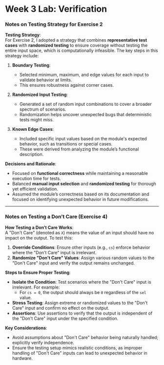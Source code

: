 # Week 3 Lab: Verification
### Notes on Testing Strategy for Exercise 2

**Testing Strategy**:  
For Exercise 2, I adopted a strategy that combines **representative test cases** with **randomized testing** to ensure coverage without testing the entire input space, which is computationally infeasible. The key steps in this strategy include:  

1. **Boundary Testing**:  
   - Selected minimum, maximum, and edge values for each input to validate behavior at limits.
   - This ensures robustness against corner cases.

2. **Randomized Input Testing**:  
   - Generated a set of random input combinations to cover a broader spectrum of scenarios.
   - Randomization helps uncover unexpected bugs that deterministic tests might miss.

3. **Known Edge Cases**:  
   - Included specific input values based on the module's expected behavior, such as transitions or special cases.
   - These were derived from analyzing the module’s functional description.

**Decisions and Rationale**:  
- Focused on **functional correctness** while maintaining a reasonable execution time for tests.  
- Balanced **manual input selection** and **randomized testing** for thorough yet efficient validation.  
- Assumed the module’s correctness based on its documentation and focused on identifying unexpected behavior in future modifications.

---

### Notes on Testing a Don’t Care (Exercise 4)

**How Testing a Don’t Care Works**:  
A "Don't Care" (denoted as `X`) means the value of an input should have no impact on the output. To test this:  
1. **Override Conditions**: Ensure other inputs (e.g., `cs`) enforce behavior where the "Don't Care" input is irrelevant.  
2. **Randomize "Don't Care" Values**: Assign various random values to the "Don't Care" input and verify the output remains unchanged.

**Steps to Ensure Proper Testing**:  
- **Isolate the Condition**: Test scenarios where the "Don't Care" input is irrelevant. For example:
  - For `cs = 0`, the output should always be `0` regardless of the `sel` value.
- **Stress Testing**: Assign extreme or randomized values to the "Don't Care" input and confirm no effect on the output.
- **Assertions**: Use assertions to verify that the output is independent of the "Don't Care" input under the specified condition.

**Key Considerations**:  
- Avoid assumptions about "Don't Care" behavior being naturally handled; explicitly verify independence.  
- Ensure the testing setup mimics realistic conditions, as improper handling of "Don't Care" inputs can lead to unexpected behavior in hardware.

